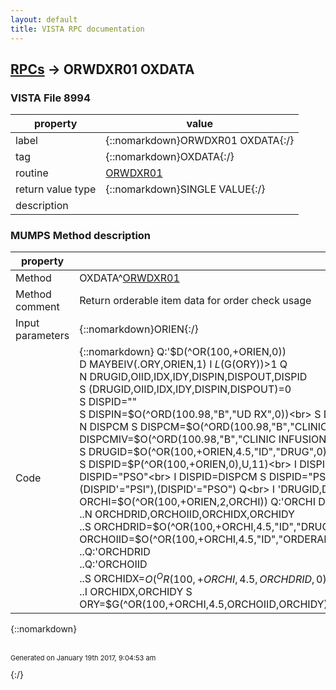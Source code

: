 ```yaml
---
layout: default
title: VISTA RPC documentation
---
```




## [RPCs](TableOfContent.md) &#8594; ORWDXR01 OXDATA 



### VISTA File 8994 


 property | value 
--- | --- 
 label | {::nomarkdown}ORWDXR01 OXDATA{:/}
 tag | {::nomarkdown}OXDATA{:/}
 routine | [ORWDXR01](http://code.osehra.org/dox/Routine_ORWDXR01_source.html)
 return value type | {::nomarkdown}SINGLE VALUE{:/}
 description | 


### MUMPS Method description

 property | value 
 --- | --- 
 Method | OXDATA^[ORWDXR01](http://code.osehra.org/dox/Routine_ORWDXR01_source.html)
 Method comment | Return orderable item data for order check usage
 Input parameters | {::nomarkdown}ORIEN{:/}
 Code | {::nomarkdown}  Q:'$D(^OR(100,+ORIEN,0))<br> D MAYBEIV(.ORY,ORIEN,1) I $L($G(ORY))>1 Q<br> N DRUGID,OIID,IDX,IDY,DISPIN,DISPOUT,DISPID<br> S (DRUGID,OIID,IDX,IDY,DISPIN,DISPOUT)=0<br> S DISPID=""<br> S DISPIN=$O(^ORD(100.98,"B","UD RX",0))<br> S DISPOUT=$O(^ORD(100.98,"B","O RX",0))<br> N DISPCM S DISPCM=$O(^ORD(100.98,"B","CLINIC MEDICATIONS",0))<br> N DISPCMIV S DISPCMIV=$O(^ORD(100.98,"B","CLINIC INFUSIONS",0))<br> S DRUGID=$O(^OR(100,+ORIEN,4.5,"ID","DRUG",0))<br> S OIID=$O(^OR(100,+ORIEN,4.5,"ID","ORDERABLE",0))<br> S DISPID=$P(^OR(100,+ORIEN,0),U,11)<br> I DISPID=DISPIN S DISPID="PSI"<br> I DISPID=DISPOUT S DISPID="PSO"<br> I DISPID=DISPCM S DISPID="PSI"<br> I DISPID=DISPCMIV S DISPID="PSI"<br> I (DISPID'="PSI"),(DISPID'="PSO") Q<br> I 'DRUGID,DISPID="PSI" D<br> .N ORCHI S ORCHI=0 F  S ORCHI=$O(^OR(100,+ORIEN,2,ORCHI)) Q:'ORCHI  D<br> ..N ORCHDRID,ORCHOIID,ORCHIDX,ORCHIDY<br> ..S ORCHDRID=$O(^OR(100,+ORCHI,4.5,"ID","DRUG",0))<br> ..S ORCHOIID=$O(^OR(100,+ORCHI,4.5,"ID","ORDERABLE",0))<br> ..Q:'ORCHDRID<br> ..Q:'ORCHOIID<br> ..S ORCHIDX=$O(^OR(100,+ORCHI,4.5,ORCHDRID,0))<br> ..S ORCHIDY=$O(^OR(100,+ORCHI,4.5,ORCHOIID,0))<br> ..I ORCHIDX,ORCHIDY S ORY=$G(^OR(100,+ORCHI,4.5,ORCHOIID,ORCHIDY))_U_DISPID_U_$G(^OR(100,+ORCHI,4.5,ORCHDRID,ORCHIDX))_"|"_$G(ORY)<br> Q:'DRUGID<br> Q:'OIID<br> S IDX=$O(^OR(100,+ORIEN,4.5,DRUGID,0))<br> S IDY=$O(^OR(100,+ORIEN,4.5,OIID,0))<br> I IDX,IDY,'+DISPID S ORY=$G(^OR(100,+ORIEN,4.5,OIID,IDY))_U_DISPID_U_$G(^OR(100,+ORIEN,4.5,DRUGID,IDX)){:/}

{::nomarkdown} <br/><br/><p style="font-size: 11px">Generated on January 19th 2017, 9:04:53 am</p>{:/}